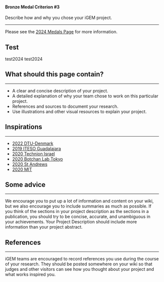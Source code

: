 #### Bronze Medal Criterion \#3

Describe how and why you chose your iGEM project.

---

Please see the [2024 Medals Page](https://competition.igem.org/judging/medals)
for more information.

## Test

test2024
test2024

## What should this page contain?

---

-   A clear and concise description of your project.
-   A detailed explanation of why your team chose to work on this particular
    project.
-   References and sources to document your research.
-   Use illustrations and other visual resources to explain your project.

## Inspirations

---

-   [2022 DTU-Denmark](https://2022.igem.wiki/dtu-denmark/description)
-   [2019 ITESO Guadalajara](https://2019.igem.org/Team:ITESO_Guadalajara/Description)
-   [2020 Technion Israel](https://2020.igem.org/Team:Technion-Israel/Description)
-   [2020 Botchan Lab Tokyo](https://2020.igem.org/Team:Botchan_Lab_Tokyo/Description)
-   [2020 St Andrews](https://2020.igem.org/Team:St_Andrews/Description)
-   [2020 MIT](https://2020.igem.org/Team:MIT/Description)

## Some advice

---

We encourage you to put up a lot of information and content on your wiki, but we
also encourage you to include summaries as much as possible. If you think of the
sections in your project description as the sections in a publication, you
should try to be concise, accurate, and unambiguous in your achievements. Your
Project Description should include more information than your project abstract.

## References

---

iGEM teams are encouraged to record references you use during the course of your
research. They should be posted somewhere on your wiki so that judges and other
visitors can see how you thought about your project and what works inspired you.

